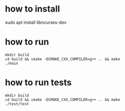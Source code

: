 # how to install 
sudo apt install libncurses-dev

# how to run
```
mkdir build  
cd build && cmake -DCMAKE_CXX_COMPILER=g++ .. && make  
./main  
```

# how to run tests
```
mkdir build  
cd build && cmake -DCMAKE_CXX_COMPILER=g++ .. && make  
./test/test
```